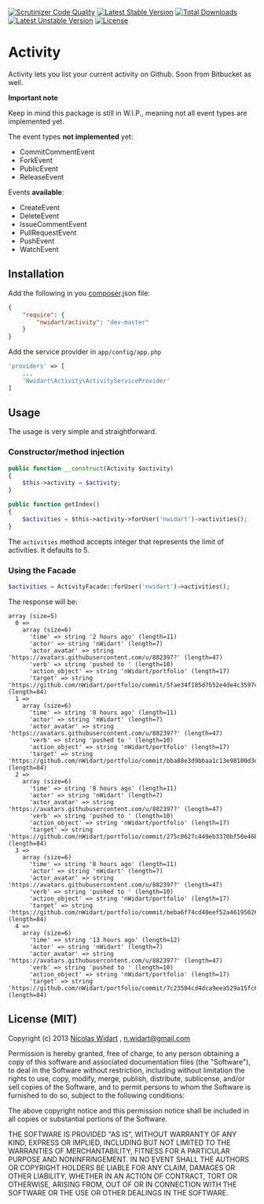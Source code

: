 [![Scrutinizer Code Quality](https://scrutinizer-ci.com/g/nWidart/activity/badges/quality-score.png?b=master)](https://scrutinizer-ci.com/g/nWidart/activity/?branch=master)
[![Latest Stable Version](https://poser.pugx.org/nwidart/activity/v/stable.svg)](https://packagist.org/packages/nwidart/activity) [![Total Downloads](https://poser.pugx.org/nwidart/activity/downloads.svg)](https://packagist.org/packages/nwidart/activity) [![Latest Unstable Version](https://poser.pugx.org/nwidart/activity/v/unstable.svg)](https://packagist.org/packages/nwidart/activity) [![License](https://poser.pugx.org/nwidart/activity/license.svg)](https://packagist.org/packages/nwidart/activity)

# Activity


Activity lets you list your current activity on Github. Soon from Bitbucket as well.

**Important note**

Keep in mind this package is still in W.I.P., meaning not all event types are implemented yet.

The event types **not implemented** yet:

- CommitCommentEvent
- ForkEvent
- PublicEvent
- ReleaseEvent


Events **available**:

- CreateEvent
- DeleteEvent
- IssueCommentEvent
- PullRequestEvent
- PushEvent
- WatchEvent




## Installation

Add the following in you [composer](http://getcomposer.org).json file:

```json
{
    "require": {
        "nwidart/activity": "dev-master"
    }
}
```

Add the service provider in `app/config/app.php`

```php
'providers' => [
	...
    'Nwidart\Activity\ActivityServiceProvider'
]
```

## Usage

The usage is very simple and straightforward.

### Constructor/method injection

```php
public function __construct(Activity $activity)
{
    $this->activity = $activity;
}

public function getIndex()
{
    $activities = $this->activity->forUser('nwidart')->activities();
}
```

The `activities` method accepts integer that represents the limit of activities. It defaults to 5.

### Using the Facade

```php
$activities = ActivityFacade::forUser('nwidart')->activities();
```

The response will be:

```
array (size=5)
  0 =>
    array (size=6)
      'time' => string '2 hours ago' (length=11)
      'actor' => string 'nWidart' (length=7)
      'actor_avatar' => string 'https://avatars.githubusercontent.com/u/882397?' (length=47)
      'verb' => string 'pushed to ' (length=10)
      'action_object' => string 'nWidart/portfolio' (length=17)
      'target' => string 'https://github.com/nWidart/portfolio/commit/5fae34f185d7b52e4de4c3597df7218af024c9e1' (length=84)
  1 =>
    array (size=6)
      'time' => string '8 hours ago' (length=11)
      'actor' => string 'nWidart' (length=7)
      'actor_avatar' => string 'https://avatars.githubusercontent.com/u/882397?' (length=47)
      'verb' => string 'pushed to ' (length=10)
      'action_object' => string 'nWidart/portfolio' (length=17)
      'target' => string 'https://github.com/nWidart/portfolio/commit/bba88e3d9bbaa1c13e98100d3da7fa3becbbd3f1' (length=84)
  2 =>
    array (size=6)
      'time' => string '8 hours ago' (length=11)
      'actor' => string 'nWidart' (length=7)
      'actor_avatar' => string 'https://avatars.githubusercontent.com/u/882397?' (length=47)
      'verb' => string 'pushed to ' (length=10)
      'action_object' => string 'nWidart/portfolio' (length=17)
      'target' => string 'https://github.com/nWidart/portfolio/commit/275c0627c449eb3370bf50e46bad8987d74e1c9a' (length=84)
  3 =>
    array (size=6)
      'time' => string '8 hours ago' (length=11)
      'actor' => string 'nWidart' (length=7)
      'actor_avatar' => string 'https://avatars.githubusercontent.com/u/882397?' (length=47)
      'verb' => string 'pushed to ' (length=10)
      'action_object' => string 'nWidart/portfolio' (length=17)
      'target' => string 'https://github.com/nWidart/portfolio/commit/beba6f74cd40eef52a46195026e80d136beb90ee' (length=84)
  4 =>
    array (size=6)
      'time' => string '13 hours ago' (length=12)
      'actor' => string 'nWidart' (length=7)
      'actor_avatar' => string 'https://avatars.githubusercontent.com/u/882397?' (length=47)
      'verb' => string 'pushed to ' (length=10)
      'action_object' => string 'nWidart/portfolio' (length=17)
      'target' => string 'https://github.com/nWidart/portfolio/commit/7c23584cd4dca9eea529a15fc61da0afe2ea0485' (length=84)
```

## License (MIT)

Copyright (c) 2013 [Nicolas Widart](http://www.nicolaswidart.com) , n.widart@gmail.com

Permission is hereby granted, free of charge, to any person obtaining a copy of this software and associated documentation files (the "Software"), to deal in the Software without restriction, including without limitation the rights to use, copy, modify, merge, publish, distribute, sublicense, and/or sell copies of the Software, and to permit persons to whom the Software is furnished to do so, subject to the following conditions:

The above copyright notice and this permission notice shall be included in all copies or substantial portions of the Software.

THE SOFTWARE IS PROVIDED "AS IS", WITHOUT WARRANTY OF ANY KIND, EXPRESS OR IMPLIED, INCLUDING BUT NOT LIMITED TO THE WARRANTIES OF MERCHANTABILITY, FITNESS FOR A PARTICULAR PURPOSE AND NONINFRINGEMENT. IN NO EVENT SHALL THE AUTHORS OR COPYRIGHT HOLDERS BE LIABLE FOR ANY CLAIM, DAMAGES OR OTHER LIABILITY, WHETHER IN AN ACTION OF CONTRACT, TORT OR OTHERWISE, ARISING FROM, OUT OF OR IN CONNECTION WITH THE SOFTWARE OR THE USE OR OTHER DEALINGS IN THE SOFTWARE.